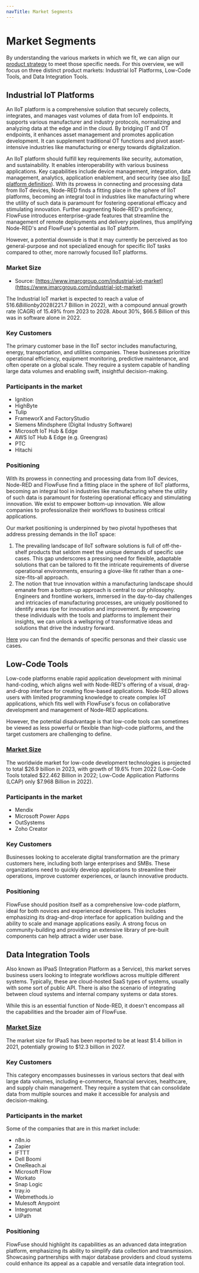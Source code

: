 ```yaml
---
navTitle: Market Segments
---
```


# Market Segments

By understanding the various markets in which we fit, we can align our [product strategy](./strategy.md) to meet those specific needs. For this overview, we will focus on three distinct product markets: Industrial IoT Platforms, Low-Code Tools, and Data Integration Tools.

## Industrial IoT Platforms

An IIoT platform is a comprehensive solution that securely collects, integrates, and manages vast volumes of data from IoT endpoints. It supports various manufacturer and industry protocols, normalizing and analyzing data at the edge and in the cloud. By bridging IT and OT endpoints, it enhances asset management and promotes application development. It can supplement traditional OT functions and pivot asset-intensive industries like manufacturing or energy towards digitalization. 

An IIoT platform should fulfill key requirements like security, automation, and sustainability. It enables interoperability with various business applications. Key capabilities include device management, integration, data management, analytics, application enablement, and security (see also [IIoT platform definition](https://www.gartner.com/doc/reprints?id=1-2C757S9J&ct=230105&st=sb)). With its prowess in connecting and processing data from IIoT devices, Node-RED finds a fitting place in the sphere of IIoT platforms, becoming an integral tool in industries like manufacturing where the utility of such data is paramount for fostering operational efficacy and stimulating innovation. Further augmenting Node-RED's proficiency, FlowFuse introduces enterprise-grade features that streamline the management of remote deployments and delivery pipelines, thus amplifying Node-RED's and FlowFuse's potential as IIoT platform.

However, a potential downside is that it may currently be perceived as too general-purpose and not specialized enough for specific IIoT tasks compared to other, more narrowly focused IIoT platforms.

### Market Size

- Source: [https://www.imarcgroup.com/industrial-iot-market](https://www.imarcgroup.com/industrial-iot-market)

The Industrial IoT market is expected to reach a value of $516.6 Billion by 2028 ($221.7 Billion in 2022), with a compound annual growth rate (CAGR) of 15.49% from 2023 to 2028. About 30%, $66.5 Billion of this was in software alone in 2022.

### Key Customers

The primary customer base in the IIoT sector includes manufacturing, energy, transportation, and utilities companies. These businesses prioritize operational efficiency, equipment monitoring, predictive maintenance, and often operate on a global scale. They require a system capable of handling large data volumes and enabling swift, insightful decision-making.

### Participants in the market

- Ignition
- HighByte
- Tulip
- FrameworX and FactoryStudio
- Siemens Mindsphere (Digital Industry Software)
- Microsoft IoT Hub & Edge
- AWS IoT Hub & Edge (e.g. Greengras)
- PTC
- Hitachi

### Positioning

With its prowess in connecting and processing data from IIoT devices, Node-RED and FlowFuse find a fitting place in the sphere of IIoT platforms, becoming an integral tool in industries like manufacturing where the utility of such data is paramount for fostering operational efficacy and stimulating innovation. We exist to empower bottom-up innovation. We allow companies to professionalize their workflows to business critical applications.

Our market positioning is underpinned by two pivotal hypotheses that address pressing demands in the IIoT space:

1. The prevailing landscape of IIoT software solutions is full of off-the-shelf products that seldom meet the unique demands of specific use cases. This gap underscores a pressing need for flexible, adaptable solutions that can be tailored to fit the intricate requirements of diverse operational environments, ensuring a glove-like fit rather than a one-size-fits-all approach.
2. The notion that true innovation within a manufacturing landscape should emanate from a bottom-up approach is central to our philosophy. Engineers and frontline workers, immersed in the day-to-day challenges and intricacies of manufacturing processes, are uniquely positioned to identify areas ripe for innovation and improvement. By empowering these individuals with the tools and platforms to implement their insights, we can unlock a wellspring of transformative ideas and solutions that drive the industry forward.

[Here](https://flowfuse.com/handbook/product/personas/#common-use-cases) you can find the demands of specific personas and their classic use cases.

## Low-Code Tools

Low-code platforms enable rapid application development with minimal hand-coding, which aligns well with Node-RED's offering of a visual, drag-and-drop interface for creating flow-based applications. Node-RED allows users with limited programming knowledge to create complex IoT applications, which fits well with FlowFuse's focus on collaborative development and management of Node-RED applications.

However, the potential disadvantage is that low-code tools can sometimes be viewed as less powerful or flexible than high-code platforms, and the target customers are challenging to define.

### [Market Size](https://www.gartner.com/en/newsroom/press-releases/2022-12-13-gartner-forecasts-worldwide-low-code-development-technologies-market-to-grow-20-percent-in-2023)

The worldwide market for low-code development technologies is projected to total $26.9 billion in 2023, with growth of 19.6% from 2022 (Low-Code Tools totaled $22.462 Billion in 2022; Low-Code Application Platforms (LCAP) only $7.968 Billion in 2022).

### Participants in the market

- Mendix
- Microsoft Power Apps
- OutSystems
- Zoho Creator

### Key Customers

Businesses looking to accelerate digital transformation are the primary customers here, including both large enterprises and SMBs. These organizations need to quickly develop applications to streamline their operations, improve customer experiences, or launch innovative products.

### Positioning

FlowFuse should position itself as a comprehensive low-code platform, ideal for both novices and experienced developers. This includes emphasizing its drag-and-drop interface for application building and the ability to scale and manage applications easily. A strong focus on community-building and providing an extensive library of pre-built components can help attract a wider user base.

## Data Integration Tools

Also known as IPaaS (Integration Platform as a Service), this market serves business users looking to integrate workflows across multiple different systems. Typically, these are cloud-hosted SaaS types of systems, usually with some sort of public API. There is also the scenario of integrating between cloud systems and internal company systems or data stores.

While this is an essential function of Node-RED, it doesn't encompass all the capabilities and the broader aim of FlowFuse.

### [Market Size](https://www.vynzresearch.com/ict-media/global-ipaas-market)

The market size for IPaaS has been reported to be at least $1.4 billion in 2021, potentially growing to $12.3 billion in 2027.

### Key Customers

This category encompasses businesses in various sectors that deal with large data volumes, including e-commerce, financial services, healthcare, and supply chain management. They require a system that can consolidate data from multiple sources and make it accessible for analysis and decision-making.

### Participants in the market

Some of the companies that are in this market include:
- n8n.io
- Zapier
- IFTTT
- Dell Boomi
- OneReach.ai
- Microsoft Flow
- Workato
- Snap Logic
- tray.io
- Webmethods.io
- Mulesoft Anypoint
- Integromat
- UiPath

### Positioning

FlowFuse should highlight its capabilities as an advanced data integration platform, emphasizing its ability to simplify data collection and transmission. Showcasing partnerships with major database providers and cloud systems could enhance its appeal as a capable and versatile data integration tool.